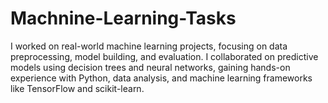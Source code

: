 # Machnine-Learning-Tasks
I worked on real-world machine learning projects, focusing on data preprocessing, model building, and evaluation. I collaborated on predictive models using decision trees and neural networks, gaining hands-on experience with Python, data analysis, and machine learning frameworks like TensorFlow and scikit-learn.
